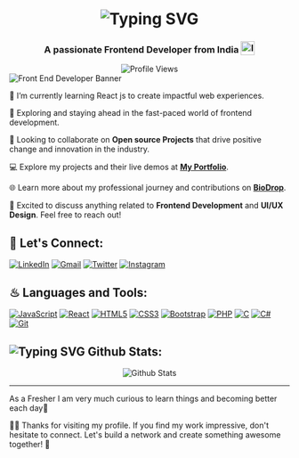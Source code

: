 <h1 align='center'>
  <img src="https://readme-typing-svg.demolab.com?font=Fira+Code&weight=600&size=28&duration=4000&pause=1000&color=FFFFFF&center=true&vCenter=true&random=false&width=700&lines=%E2%9C%A8+Hello, I'm Vivek, Welcome to My GitHub!+%F0%9F%8E%86" alt="Typing SVG" />
</h1>

<h3 align='center'>
  A passionate Frontend Developer from India <img style="vertical-align: sub" src="https://static.vecteezy.com/system/resources/previews/011/571/519/original/circle-flag-of-india-free-png.png" alt="India Flag" width="25" />
</h3>

<div align='center'>
  <img src="https://komarev.com/ghpvc/?username=yourusername&style=flat-square&color=blue" alt="Profile Views" />
</div>

<img src="https://imgs.search.brave.com/DeTsWnfYH7PzLlOLrXSwOEQx_8yKoGTFnzfrrQkDjFg/rs:fit:860:0:0/g:ce/aHR0cHM6Ly90My5m/dGNkbi5uZXQvanBn/LzAzLzE4LzYwLzYy/LzM2MF9GXzMxODYw/NjIxN19IazhqbzJN/Vm9JMzNTUU9rWXJm/T0Y5MjlKN0pnSVAw/UC5qcGc" alt="Front End Developer Banner" />

🔭 I’m currently learning React js to create impactful web experiences.

🌱 Exploring and staying ahead in the fast-paced world of frontend development.

💼 Looking to collaborate on **Open source Projects** that drive positive change and innovation in the industry.

💻 Explore my projects and their live demos at **[My Portfolio](AddYourPortfolioLinkHere)**.

🌐 Learn more about my professional journey and contributions on **[BioDrop](https://www.linkedin.com/in/vivek-khule-237682250/)**.

💬 Excited to discuss anything related to **Frontend Development** and **UI/UX Design**. Feel free to reach out!


## 🔰 Let's Connect:

[![LinkedIn](https://img.shields.io/badge/LinkedIn-0077B5?style=for-the-badge&logo=linkedin&logoColor=white)](https://www.linkedin.com/in/vivek-khule-237682250/)
[![Gmail](https://img.shields.io/badge/Gmail-D14836?style=for-the-badge&logo=gmail&logoColor=white)](mailto:vivekkhule204@gmail.com)
[![Twitter](https://img.shields.io/badge/Twitter-1DA1F2?style=for-the-badge&logo=twitter&logoColor=white)](https://twitter.com/VivekKhule)
[![Instagram](https://img.shields.io/badge/Instagram-5865F2?style=for-the-badge&logo=instagram&logoColor=white)](https://instagram.com/_vivekkhule)


## ♨ Languages and Tools:

[![JavaScript](https://img.shields.io/badge/JavaScript-323330?style=for-the-badge&logo=javascript&logoColor=F7DF1E)](https://developer.mozilla.org/en-US/docs/Web/JavaScript)
[![React](https://img.shields.io/badge/React-20232A?style=for-the-badge&logo=react&logoColor=61DAFB)](https://reactjs.org/)
[![HTML5](https://img.shields.io/badge/HTML5-E34F26?style=for-the-badge&logo=html5&logoColor=white)](https://developer.mozilla.org/en-US/docs/Web/HTML)
[![CSS3](https://img.shields.io/badge/CSS3-1572B6?style=for-the-badge&logo=css3&logoColor=white)](https://www.w3.org/Style/CSS/Overview.en.html)
[![Bootstrap](https://img.shields.io/badge/Bootstrap-563D7C?style=for-the-badge&logo=bootstrap&logoColor=white)](https://getbootstrap.com/)
[![PHP](https://img.shields.io/badge/PHP-777BB4?style=for-the-badge&logo=php&logoColor=white)](https://www.php.net/)
[![C](https://img.shields.io/badge/C-00599C?style=for-the-badge&logo=c&logoColor=white)](https://en.wikipedia.org/wiki/C_(programming_language))
[![C#](https://img.shields.io/badge/C%23-239120?style=for-the-badge&logo=csharp&logoColor=white)](https://docs.microsoft.com/en-us/dotnet/csharp)
[![Git](https://img.shields.io/badge/Git-F05032?style=for-the-badge&logo=git&logoColor=white)](https://git-scm.com/)




## <img src="https://readme-typing-svg.demolab.com?font=Fira+Code&duration=1000&pause=50&center=true&vCenter=true&random=false&width=30&height=24&lines=%F0%9F%92%AB" alt="Typing SVG" /> Github Stats:

<div align="center"><img src="https://github-readme-stats-mu-dusky.vercel.app/api?username=VKoder&show_icons=true&theme=radical&count_private=true&include_all_commits=true" custom_title="My Stats" align="center" alt="Github Stats" /></div>


 ---

As a Fresher I am very much curious to learn things and becoming better each day🚀

👨‍💻 Thanks for visiting my profile. If you find my work impressive, don't hesitate to connect. Let's build a network and create something awesome together! 🌟
